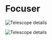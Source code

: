# Focuser

![Telescope details](20220711_112645.jpg "Telescope details")

![Telescope details](20220711_151723.jpg "Telescope details")

